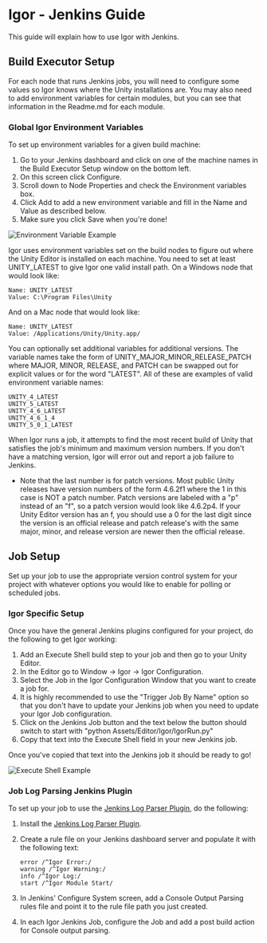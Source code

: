 Igor - Jenkins Guide
=============

This guide will explain how to use Igor with Jenkins.

## Build Executor Setup

For each node that runs Jenkins jobs, you will need to configure some values so Igor knows where the Unity installations are.  You may also need to add environment variables for certain modules, but you can see that information in the Readme.md for each module.

### Global Igor Environment Variables

To set up environment variables for a given build machine:

1. Go to your Jenkins dashboard and click on one of the machine names in the Build Executor Setup window on the bottom left.
2. On this screen click Configure.
3. Scroll down to Node Properties and check the Environment variables box.
4. Click Add to add a new environment variable and fill in the Name and Value as described below.
5. Make sure you click Save when you're done!

![Environment Variable Example](https://raw.githubusercontent.com/mikamikem/Igor/master/DocsImages/JenkinsEnvVariableExample.png)

Igor uses environment variables set on the build nodes to figure out where the Unity Editor is installed on each machine.  You need to set at least UNITY_LATEST to give Igor one valid install path.  On a Windows node that would look like:

```
Name: UNITY_LATEST
Value: C:\Program Files\Unity
```

And on a Mac node that would look like:

```
Name: UNITY_LATEST
Value: /Applications/Unity/Unity.app/
```

You can optionally set additional variables for additional versions.  The variable names take the form of UNITY_MAJOR_MINOR_RELEASE_PATCH where MAJOR, MINOR, RELEASE, and PATCH can be swapped out for explicit values or for the word "LATEST".  All of these are examples of valid environment variable names:

```
UNITY_4_LATEST
UNITY_5_LATEST
UNITY_4_6_LATEST
UNITY_4_6_1_4
UNITY_5_0_1_LATEST
```

When Igor runs a job, it attempts to find the most recent build of Unity that satisfies the job's minimum and maximum version numbers.  If you don't have a matching version, Igor will error out and report a job failure to Jenkins.

- Note that the last number is for patch versions.  Most public Unity releases have version numbers of the form 4.6.2f1 where the 1 in this case is NOT a patch number.  Patch versions are labeled with a "p" instead of an "f", so a patch version would look like 4.6.2p4.  If your Unity Editor version has an f, you should use a 0 for the last digit since the version is an official release and patch release's with the same major, minor, and release version are newer then the official release.

## Job Setup

Set up your job to use the appropriate version control system for your project with whatever options you would like to enable for polling or scheduled jobs.

### Igor Specific Setup

Once you have the general Jenkins plugins configured for your project, do the following to get Igor working:

1. Add an Execute Shell build step to your job and then go to your Unity Editor.
2. In the Editor go to Window -> Igor -> Igor Configuration.
3. Select the Job in the Igor Configuration Window that you want to create a job for.
4. It is highly recommended to use the "Trigger Job By Name" option so that you don't have to update your Jenkins job when you need to update your Igor Job configuration.
5. Click on the Jenkins Job button and the text below the button should switch to start with "python Assets/Editor/Igor/IgorRun.py"
6. Copy that text into the Execute Shell field in your new Jenkins job.

Once you've copied that text into the Jenkins job it should be ready to go!

![Execute Shell Example](https://raw.githubusercontent.com/mikamikem/Igor/master/DocsImages/JenkinsExecuteShellExample.png)

### Job Log Parsing Jenkins Plugin

To set up your job to use the [Jenkins Log Parser Plugin](https://wiki.jenkins-ci.org/display/JENKINS/Log+Parser+Plugin), do the following:

1. Install the [Jenkins Log Parser Plugin](https://wiki.jenkins-ci.org/display/JENKINS/Log+Parser+Plugin).
2. Create a rule file on your Jenkins dashboard server and populate it with the following text:

	```
	error /^Igor Error:/
	warning /^Igor Warning:/
	info /^Igor Log:/
	start /^Igor Module Start/
	```

3. In Jenkins' Configure System screen, add a Console Output Parsing rules file and point it to the rule file path you just created.
4. In each Igor Jenkins Job, configure the Job and add a post build action for Console output parsing.